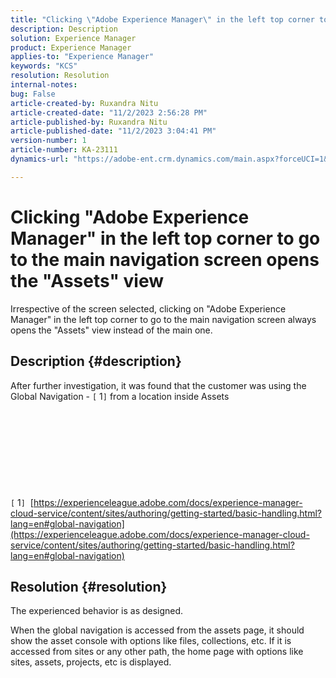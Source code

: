 ```yaml
---
title: "Clicking \"Adobe Experience Manager\" in the left top corner to go to the main navigation screen opens the \"Assets\" view"
description: Description
solution: Experience Manager
product: Experience Manager
applies-to: "Experience Manager"
keywords: "KCS"
resolution: Resolution
internal-notes: 
bug: False
article-created-by: Ruxandra Nitu
article-created-date: "11/2/2023 2:56:28 PM"
article-published-by: Ruxandra Nitu
article-published-date: "11/2/2023 3:04:41 PM"
version-number: 1
article-number: KA-23111
dynamics-url: "https://adobe-ent.crm.dynamics.com/main.aspx?forceUCI=1&pagetype=entityrecord&etn=knowledgearticle&id=8923effd-8f79-ee11-8179-6045bd006149"

---
```

# Clicking "Adobe Experience Manager" in the left top corner to go to the main navigation screen opens the "Assets" view


Irrespective of the screen selected, clicking on "Adobe Experience Manager" in the left top corner to go to the main navigation screen always opens the "Assets" view instead of the main one.

## Description {#description}

After further investigation, it was found that the customer was using the Global Navigation - `[` 1`]`  from a location inside Assets<br><br> <br><br> <br><br> <br><br> <br><br>`[` 1`]`  [https://experienceleague.adobe.com/docs/experience-manager-cloud-service/content/sites/authoring/getting-started/basic-handling.html?lang=en#global-navigation](https://experienceleague.adobe.com/docs/experience-manager-cloud-service/content/sites/authoring/getting-started/basic-handling.html?lang=en#global-navigation)

## Resolution {#resolution}


The experienced behavior is as designed.

When the global navigation is accessed from the assets page, it should show the asset console with options like files, collections, etc.
If it is accessed from sites or any other path, the home page with options like sites, assets, projects, etc is displayed.
